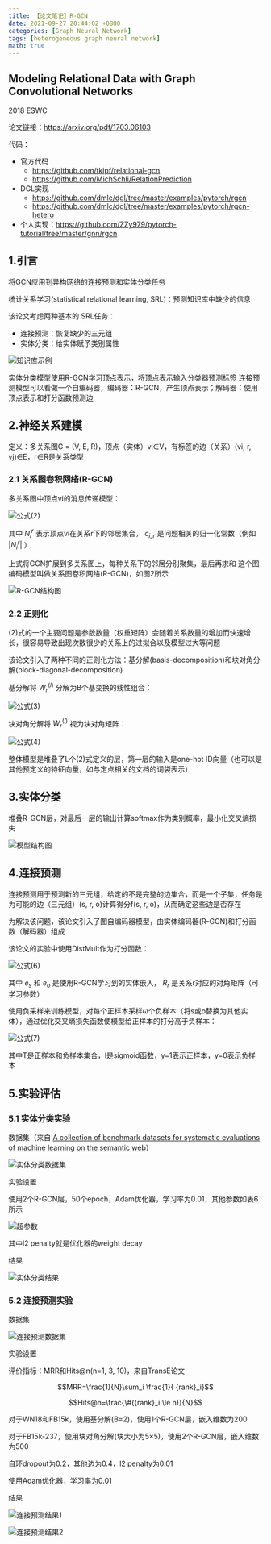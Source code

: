 ```yaml
---
title: 【论文笔记】R-GCN
date: 2021-09-27 20:44:02 +0800
categories: [Graph Neural Network]
tags: [heterogeneous graph neural network]
math: true
---
```

## Modeling Relational Data with Graph Convolutional Networks

2018 ESWC

论文链接：<https://arxiv.org/pdf/1703.06103>

代码：
* 官方代码
  * <https://github.com/tkipf/relational-gcn>
  * <https://github.com/MichSchli/RelationPrediction>
* DGL实现
  * <https://github.com/dmlc/dgl/tree/master/examples/pytorch/rgcn>
  * <https://github.com/dmlc/dgl/tree/master/examples/pytorch/rgcn-hetero>
* 个人实现：<https://github.com/ZZy979/pytorch-tutorial/tree/master/gnn/rgcn>

## 1.引言
将GCN应用到异构网络的连接预测和实体分类任务

统计关系学习(statistical relational learning, SRL)：预测知识库中缺少的信息

该论文考虑两种基本的 SRL任务：
* 连接预测：恢复缺少的三元组
* 实体分类：给实体赋予类别属性

![知识库示例](/assets/images/rgcn/知识库示例.png)

实体分类模型使用R-GCN学习顶点表示，将顶点表示输入分类器预测标签
连接预测模型可以看做一个自编码器，编码器：R-GCN，产生顶点表示；解码器：使用顶点表示和打分函数预测边

## 2.神经关系建模
定义：多关系图G = (V, E, R)，顶点（实体）vi∈V，有标签的边（关系）(vi, r, vj)∈E，r∈R是关系类型

### 2.1 关系图卷积网络(R-GCN)
多关系图中顶点vi的消息传递模型：

![公式(2)](/assets/images/rgcn/公式2.png)

其中 $N_i^r$ 表示顶点vi在关系r下的邻居集合， $c_{i, r}$ 是问题相关的归一化常数（例如 $\vert N_i^r \vert$ ）

上式将GCN扩展到多关系图上，每种关系下的邻居分别聚集，最后再求和
这个图编码模型叫做关系图卷积网络(R-GCN)，如图2所示

![R-GCN结构图](/assets/images/rgcn/R-GCN结构图.png)

### 2.2 正则化
(2)式的一个主要问题是参数数量（权重矩阵）会随着关系数量的增加而快速增长，很容易导致出现次数很少的关系上的过拟合以及模型过大等问题

该论文引入了两种不同的正则化方法：基分解(basis-decomposition)和块对角分解(block-diagonal-decomposition)

基分解将 $W_r^{(l)}$ 分解为B个基变换的线性组合：

![公式(3)](/assets/images/rgcn/公式3.png)

块对角分解将 $W_r^{(l)}$ 视为块对角矩阵：

![公式(4)](/assets/images/rgcn/公式4.png)

整体模型是堆叠了L个(2)式定义的层，第一层的输入是one-hot ID向量（也可以是其他预定义的特征向量，如与定点相关的文档的词袋表示）

## 3.实体分类
堆叠R-GCN层，对最后一层的输出计算softmax作为类别概率，最小化交叉熵损失

![模型结构图](/assets/images/rgcn/模型结构图.png)

## 4.连接预测
连接预测用于预测新的三元组，给定的不是完整的边集合，而是一个子集，任务是为可能的边（三元组）(s, r, o)计算得分f(s, r, o)，从而确定这些边是否存在

为解决该问题，该论文引入了图自编码器模型，由实体编码器(R-GCN)和打分函数（解码器）组成

该论文的实验中使用DistMult作为打分函数：

![公式(6)](/assets/images/rgcn/公式6.png)

其中 $e_s$ 和 $e_o$ 是使用R-GCN学习到的实体嵌入， $R_r$ 是关系r对应的对角矩阵（可学习参数）

使用负采样来训练模型，对每个正样本采样ω个负样本（将s或o替换为其他实体），通过优化交叉熵损失函数使模型给正样本的打分高于负样本：

![公式(7)](/assets/images/rgcn/公式7.png)

其中T是正样本和负样本集合，l是sigmoid函数，y=1表示正样本，y=0表示负样本

## 5.实验评估
### 5.1 实体分类实验
数据集（来自 [A collection of benchmark datasets for systematic evaluations of machine learning on the semantic web](https://madoc.bib.uni-mannheim.de/41308/1/Ristoski_Datasets.pdf)）

![实体分类数据集](/assets/images/rgcn/实体分类数据集.png)

实验设置

使用2个R-GCN层，50个epoch，Adam优化器，学习率为0.01，其他参数如表6所示

![超参数](/assets/images/rgcn/超参数.png)

其中l2 penalty就是优化器的weight decay

结果

![实体分类结果](/assets/images/rgcn/实体分类结果.png)

### 5.2 连接预测实验
数据集

![连接预测数据集](/assets/images/rgcn/连接预测数据集.png)

实验设置

评价指标：MRR和Hits@n(n=1, 3, 10)，来自TransE论文

$$MRR=\frac{1}{N}\sum_i \frac{1}{ {rank}_i}$$

$$Hits@n=\frac{\#({rank}_i \le n)}{N}$$

对于WN18和FB15k，使用基分解(B=2)，使用1个R-GCN层，嵌入维数为200

对于FB15k-237，使用块对角分解(块大小为5×5)，使用2个R-GCN层，嵌入维数为500

自环dropout为0.2，其他边为0.4，l2 penalty为0.01

使用Adam优化器，学习率为0.01

结果

![连接预测结果1](/assets/images/rgcn/连接预测结果1.png)

![连接预测结果2](/assets/images/rgcn/连接预测结果2.png)
